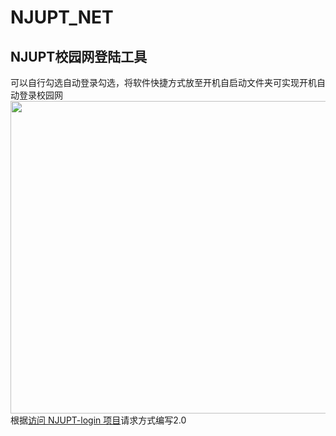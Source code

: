# NJUPT_NET
NJUPT校园网登陆工具
--- 
可以自行勾选自动登录勾选，将软件快捷方式放至开机自启动文件夹可实现开机自动登录校园网
<img src="https://github.com/1EM0NS/NJUPT_NET/edit/main/img.png" width="8000" height="500">
根据[访问 NJUPT-login 项目](https://github.com/WiIIiamWei/NJUPT-login)请求方式编写2.0
